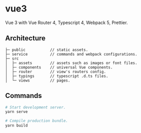 # vue3

Vue 3 with Vue Router 4, Typescript 4, Webpack 5, Prettier.

## Architecture

```text
├─ public           // static assets.
├─ service          // commands and webpack configurations.
├─ src
│  ├─ assets        // assets such as images or font files.
│  ├─ components    // universal Vue components.
│  ├─ router        // view's routers config.
│  ├─ typings       // typescript .d.ts files.
│  └─ views         // pages.
```

## Commands

```bash
# Start development server.
yarn serve

# Compile production bundle.
yarn build
```
